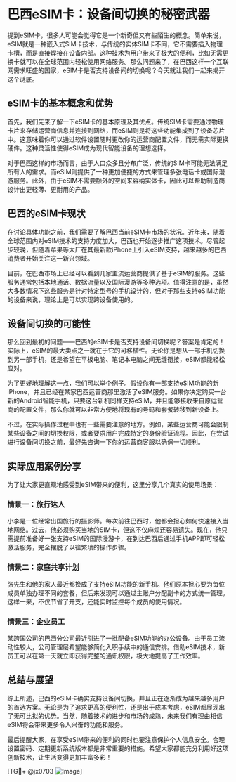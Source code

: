 # 巴西eSIM卡：设备间切换的秘密武器

提到eSIM卡，很多人可能会觉得它是一个新奇但又有些陌生的概念。简单来说，eSIM就是一种嵌入式SIM卡技术，与传统的实体SIM卡不同，它不需要插入物理卡槽，而是直接焊接在设备内部。这种技术为用户带来了极大的便利，比如无需更换卡就可以在全球范围内轻松使用网络服务。那么问题来了，在巴西这样一个互联网需求旺盛的国家，eSIM卡是否支持设备间的切换呢？今天就让我们一起来揭开这个谜底。

## eSIM卡的基本概念和优势

首先，我们先来了解一下eSIM卡的基本原理及其优点。传统SIM卡需要通过物理卡片来存储运营商信息并连接到网络，而eSIM则是将这些功能集成到了设备芯片中。这意味着你可以通过软件设置随时更改你的运营商配置文件，而无需实际更换硬件。这种灵活性使得eSIM成为现代智能设备的理想选择。

对于巴西这样的市场而言，由于人口众多且分布广泛，传统的SIM卡可能无法满足所有人的需求。而eSIM则提供了一种更加便捷的方式来管理多张电话卡或国际漫游服务。此外，由于eSIM不需要额外的空间来容纳实体卡，因此可以帮助制造商设计出更轻薄、更耐用的产品。

## 巴西的eSIM卡现状

在讨论具体功能之前，我们需要了解巴西当前eSIM卡市场的状况。近年来，随着全球范围内对eSIM技术的支持力度加大，巴西也开始逐步推广这项技术。尽管起步较晚，但随着苹果等大厂在其最新款iPhone上引入eSIM支持，越来越多的巴西消费者开始关注这一新兴领域。

目前，在巴西市场上已经可以看到几家主流运营商提供了基于eSIM的服务。这些服务通常包括本地通话、数据流量以及国际漫游等多种选项。值得注意的是，虽然大多数情况下这些服务是针对特定型号的手机设计的，但对于那些支持eSIM功能的设备来说，理论上是可以实现跨设备使用的。

## 设备间切换的可能性

那么回到最初的问题——巴西的eSIM卡是否支持设备间切换呢？答案是肯定的！实际上，eSIM的最大卖点之一就在于它的可移植性。无论你是想从一部手机切换到另一部手机，还是希望在平板电脑、笔记本电脑之间无缝衔接，eSIM都能轻松应对。

为了更好地理解这一点，我们可以举个例子。假设你有一部支持eSIM功能的新iPhone，并且已经在某家巴西运营商那里激活了eSIM服务。如果你决定购买一台新的Android智能手机，只要这台新机同样支持eSIM，并且能够接收来自原运营商的配置文件，那么你就可以非常方便地将现有的号码和套餐转移到新设备上。

不过，在实际操作过程中也有一些需要注意的地方。例如，某些运营商可能会限制某些设备之间的切换权限，或者要求用户完成特定的身份验证流程。因此，在尝试进行设备间切换之前，最好先咨询一下你的运营商客服以确保一切顺利。

## 实际应用案例分享

为了让大家更直观地感受到eSIM带来的便利，这里分享几个真实的使用场景：

### 情景一：旅行达人
小李是一位经常出国旅行的摄影师。每次前往巴西时，他都会担心如何快速接入当地网络。过去，他必须购买当地的SIM卡，但这不仅麻烦还容易遗失。现在，他只需提前准备好一张支持eSIM的国际漫游卡，在到达巴西后通过手机APP即可轻松激活服务，完全摆脱了以往繁琐的操作步骤。

### 情景二：家庭共享计划
张先生和他的家人最近都换成了支持eSIM功能的新手机。他们原本担心要为每位成员单独办理不同的套餐，但后来发现可以通过主账户分配副卡的方式统一管理。这样一来，不仅节省了开支，还能实时监控每个成员的使用情况。

### 情景三：企业员工
某跨国公司的巴西分公司最近引进了一批配备eSIM功能的办公设备。由于员工流动性较大，公司管理层希望能够简化入职手续中的通信安排。借助eSIM技术，新员工可以在第一天就立即获得完整的通讯权限，极大地提高了工作效率。

## 总结与展望

综上所述，巴西的eSIM卡确实支持设备间切换，并且正在逐渐成为越来越多用户的首选方案。无论是为了追求更高的便利性，还是出于成本考虑，eSIM都展现出了无可比拟的优势。当然，随着技术的进步和市场的成熟，未来我们有理由相信eSIM将会带来更多令人兴奋的功能和服务。

最后提醒大家，在享受eSIM带来的便利的同时也要注意保护个人信息安全。合理设置密码、定期更新系统版本都是非常重要的措施。希望大家都能充分利用好这项创新技术，让生活变得更加丰富多彩！

[TG💪+ @jx0703 ![Image](https://github.com/user-attachments/assets/dbca1d08-cadb-493c-b0ec-ad6f7a83f270)]